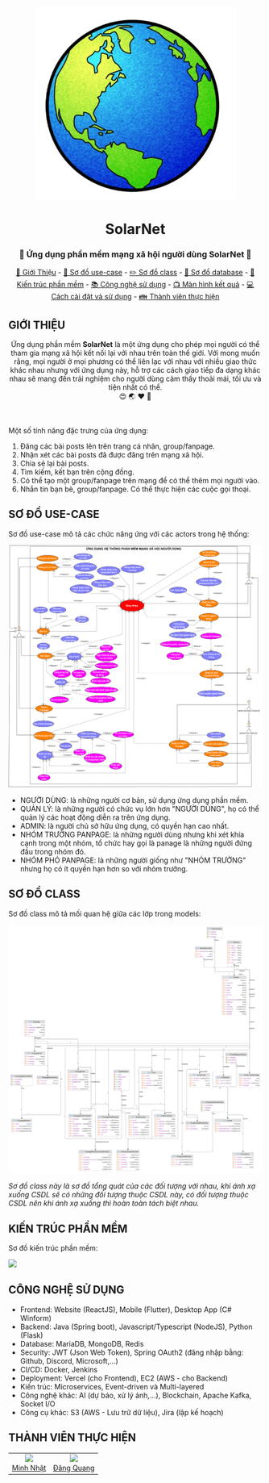 <div align="center">
    <img src="./image/logo_app.png" width=400>
    <h1>SolarNet</h1>
    <h3>💏 Ứng dụng phần mềm mạng xã hội người dùng SolarNet 💑</h3>
	<p align="center">
		<a href="#giới-thiệu">📘 Giới Thiệu</a> -
		<a href="#sơ-đồ-use-case">📑 Sơ đồ use-case</a> -
		<a href="#sơ-đồ-class">✏️ Sơ đồ class</a> -
		<a href="#sơ-đồ-database">📂 Sơ đồ database</a> -
		<a href="#kiến-trúc-phần-mềm">📐 Kiến trúc phần mềm</a> - 
		<a href="#công-nghệ-sử-dụng">📚 Công nghệ sử dụng</a> -
		<a href="#màn-hình-kết-quả">📺 Màn hình kết quả</a> -
		<a href="#cách-cài-đặt">💻 Cách cài đặt và sử dụng</a> - 
		<a href="#thành-viên-thực-hiện">👪 Thành viên thực hiện</a>
	</p>
</div>

## GIỚI THIỆU
<p align="center">Ứng dụng phần mềm <b>SolarNet</b> là một ứng dụng cho phép mọi người có thể tham gia mạng xã hội kết nối lại với nhau trên toàn thế giới. Với mong
muốn rằng, mọi người ở mọi phương có thể liên lạc với nhau với nhiều giao thức khác nhau nhưng với ứng dụng này, hỗ trợ các cách giao tiếp đa dạng khác
nhau sẽ mang đến trải nghiệm cho người dùng cảm thấy thoải mái, tối ưu và tiện nhất có thể.
</br>
😍 🌏 ❤️ 👫
</p>

</br>

Một số tính năng đặc trưng của ứng dụng:
1. Đăng các bài posts lên trên trang cá nhân, group/fanpage.
2. Nhận xét các bài posts đã được đăng trên mạng xã hội.
3. Chia sẻ lại bài posts.
4. Tìm kiếm, kết bạn trên cộng đồng.
5. Có thể tạo một group/fanpage trên mạng để có thể thêm mọi người vào.
6. Nhắn tin bạn bè, group/fanpage. Có thể thực hiện các cuộc gọi thoại.

## SƠ ĐỒ USE-CASE
<p>Sơ đồ use-case mô tả các chức năng ứng với các actors trong hệ thống:</p>

<div align="center">
	<img src="./image/use_case.png" />
</div>

* NGƯỜI DÙNG: là những người cơ bản, sử dụng ứng dụng phần mềm.
* QUẢN LÝ: là những người có chức vụ lớn hơn "NGƯỜI DÙNG", họ có thể quản lý các hoạt động diễn ra trên ứng dụng.
* ADMIN: là người chủ sở hữu ứng dụng, có quyền hạn cao nhất.
* NHÓM TRƯỞNG PANPAGE: là những người dùng nhưng khi xét khía cạnh trong một nhóm, tổ chức hay gọi là panage là những người đứng đầu trong nhóm đó.
* NHÓM PHÓ PANPAGE: là những người giống như "NHÓM TRƯỞNG" nhưng họ có ít quyền hạn hơn so với nhóm trưởng.

## SƠ ĐỒ CLASS
<p>Sơ đồ class mô tả mối quan hệ giữa các lớp trong models: </p>

<div align="center">
	<img src="./image/class.png"/>
</div>

<i>Sơ đồ class này là sơ đồ tổng quát của các đối tượng với nhau, khi ánh xạ xuống CSDL sẽ có những đối tượng thuộc CSDL này, có đối tượng thuộc CSDL 
nên khi ánh xạ xuống thì hoàn toàn tách biệt nhau.</i>

## KIẾN TRÚC PHẦN MỀM
<p>Sơ đồ kiến trúc phần mềm:</p>

<div>
	<img src="./image/architecture.png" />
</div>

## CÔNG NGHỆ SỬ DỤNG
<div>
	<ul>
		<li>Frontend: Website (ReactJS), Mobile (Flutter), Desktop App (C# Winform)</li>
		<li>Backend: Java (Spring boot), Javascript/Typescript (NodeJS), Python (Flask)</li>
		<li>Database: MariaDB, MongoDB, Redis</li>
		<li>Security: JWT (Json Web Token), Spring OAuth2 (đăng nhập bằng: Github, Discord, Microsoft,...)</li>
		<li>CI/CD: Docker, Jenkins</li>
		<li>Deployment: Vercel (cho Frontend), EC2 (AWS - cho Backend)</li>
		<li>Kiến trúc: Microservices, Event-driven và Multi-layered</li>
		<li>Công nghệ khác: AI (dự báo, xử lý ảnh,...), Blockchain, Apache Kafka, Socket I/O</li>
		<li>Công cụ khác: S3 (AWS - Lưu trữ dữ liệu), Jira (lập kế hoạch)</li>
	</ul>
</div> 

## THÀNH VIÊN THỰC HIỆN
<table align="center">
	<tbody> 
		<tr align="center" valign="top">
			<td>
				<a href="https://github.com/TDMinhNhat">
					<img src="https://avatars.githubusercontent.com/u/158603211?v=4?s=100" height=150 />
					<div>Minh Nhật</div>
				</a>
			</td>
			<td>
				<a href="https://github.com/DangQuang31122022">
					<img src="https://avatars.githubusercontent.com/u/121714705?v=4?s=100" height=150 />
					<div>Đăng Quang</div>
				</a>
			</td>
		</tr>
	</tbody>
</table>